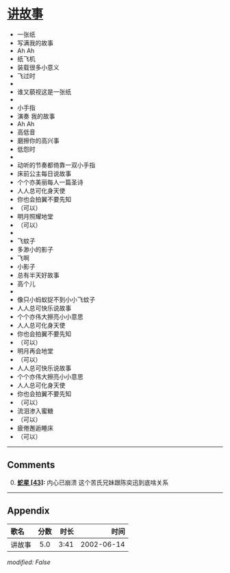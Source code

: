 # [讲故事](https://music.163.com/song?id=67045)

* 一张纸
* 写满我的故事
* Ah Ah
* 纸飞机
* 装载很多小意义
* 飞过时
* 
* 谁又藐视这是一张纸
* 
* 小手指
* 演奏 我的故事
* Ah Ah
* 高低音
* 磨擦你的高兴事
* 低怨时
* 
* 动听的节奏都倚靠一双小手指
* 床前公主每日说故事
* 个个亦美丽每人一篇圣诗
* 人人总可化身天使
* 你也会拍翼不要先知
* （可以）
* 明月照耀地堂
* （可以）
* 
* 飞蚊子
* 多渺小的影子
* 飞啊
* 小影子
* 总有半天好故事
* 高个儿
* 
* 像只小蚂蚁捉不到小小飞蚊子
* 人人总可快乐说故事
* 个个亦伟大擦亮小小意思
* 人人总可化身天使
* 你也会拍翼不要先知
* （可以）
* 明月再会地堂
* （可以）
* 人人总可快乐说故事
* 个个亦伟大擦亮小小意思
* 人人总可化身天使
* 你也会拍翼不要先知
* （可以）
* 流泪渗入蜜糖
* （可以）
* 疲倦邂逅睡床
* （可以）


---

## Comments
0. **[蛇星 \[43\]](https://music.163.com/#/user/home?id=70196403):** 内心已崩溃 这个苦氏兄妹跟陈奕迅到底啥关系



---

## Appendix

|歌名|分数|时长|时间|
|:---|:---:|---:|---:|
|讲故事|5.0|3:41|2002-06-14

*modified: False*